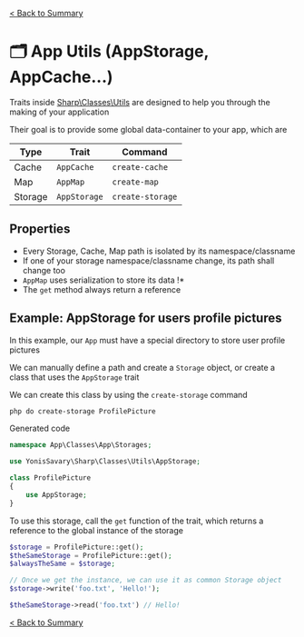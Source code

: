 [< Back to Summary](../README.md)

# 🗂 App Utils (AppStorage, AppCache...)

Traits inside [Sharp\Classes\Utils](../../src/Classes/Utils/) are designed
to help you through the making of your application

Their goal is to provide some global data-container to your app, which are

| Type    | Trait        | Command          |
|---------|--------------|------------------|
| Cache   | `AppCache`   | `create-cache`   |
| Map     | `AppMap`     | `create-map`     |
| Storage | `AppStorage` | `create-storage` |

## Properties

- Every Storage, Cache, Map path is isolated by its namespace/classname
- If one of your storage namespace/classname change, its path shall change too
- `AppMap` uses serialization to store its data !*
- The `get` method always return a reference

## Example: AppStorage for users profile pictures

In this example, our `App` must have a special directory to store user profile pictures

We can manually define a path and create a `Storage` object,
or create a class that uses the `AppStorage` trait

We can create this class by using the `create-storage` command

```bash
php do create-storage ProfilePicture
```

Generated code
```php
namespace App\Classes\App\Storages;

use YonisSavary\Sharp\Classes\Utils\AppStorage;

class ProfilePicture
{
    use AppStorage;
}
```

To use this storage, call the `get` function of the trait, which returns a reference to the global instance of the storage

```php
$storage = ProfilePicture::get();
$theSameStorage = ProfilePicture::get();
$alwaysTheSame = $storage;

// Once we get the instance, we can use it as common Storage object
$storage->write('foo.txt', 'Hello!');

$theSameStorage->read('foo.txt') // Hello!
```

[< Back to Summary](../README.md)